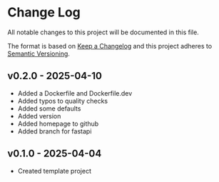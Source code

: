 # Change Log

All notable changes to this project will be documented in this file.

The format is based on [Keep a Changelog](http://keepachangelog.com/)
and this project adheres to [Semantic Versioning](http://semver.org/).

## v0.2.0 - 2025-04-10
- Added a Dockerfile and Dockerfile.dev
- Added typos to quality checks
- Added some defaults
- Added version
- Added homepage to github
- Added branch for fastapi

## v0.1.0 - 2025-04-04
- Created template project
